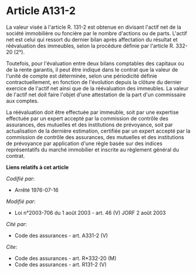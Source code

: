 # Article A131-2

La valeur visée à l'article R. 131-2 est obtenue en divisant l'actif net de la société immobilière ou foncière par le nombre
d'actions ou de parts. L'actif net est celui qui ressort du dernier bilan après affectation du résultat et réévaluation des
immeubles, selon la procédure définie par l'article R. 332-20 (2°).

Toutefois, pour l'évaluation entre deux bilans comptables des capitaux ou de la rente garantis, il peut être indiqué dans le
contrat que la valeur de l'unité de compte est déterminée, selon une périodicité définie contractuellement, en fonction de
l'évolution depuis la clôture du dernier exercice de l'actif net ainsi que de la réévaluation des immeubles. La valeur de
l'actif net doit faire l'objet d'une attestation de la part d'un commissaire aux comptes.

La réévaluation doit être effectuée par immeuble, soit par une expertise effectuée par un expert accepté par la commission de
contrôle des assurances, des mutuelles et des institutions de prévoyance, soit par actualisation de la dernière estimation,
certifiée par un expert accepté par la commission de contrôle des assurances, des mutuelles et des institutions de prévoyance
par application d'une règle basée sur des indices représentatifs du marché immobilier et inscrite au règlement général du
contrat.

**Liens relatifs à cet article**

_Codifié par_:

  - Arrêté 1976-07-16

_Modifié par_:

  - Loi n°2003-706 du 1 août 2003 - art. 46 (V) JORF 2 août 2003

_Cité par_:

  - Code des assurances - art. A331-2 (V)

_Cite_:

  - Code des assurances - art. R*332-20 (M)
  - Code des assurances - art. R131-2 (V)
